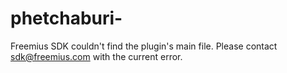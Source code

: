 # phetchaburi-
Freemius SDK couldn't find the plugin's main file. Please contact sdk@freemius.com with the current error.
